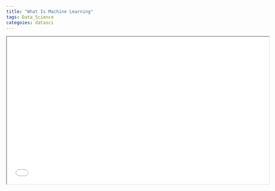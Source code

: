 ```yaml
---
title: "What Is Machine Learning"   
tags: Data_Science
categoies: datasci
---
```


<div class="pdf-container">
    <iframe src="/assets/docs/what-is-ml.pdf"  title="What is ML" height="400" width="712" allowfullscreen="false" frameborder="10">
    </iframe>
</div>
